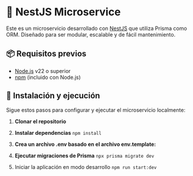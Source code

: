 # 🚀 NestJS Microservice

Este es un microservicio desarrollado con [NestJS](https://nestjs.com/) que utiliza Prisma como ORM. Diseñado para ser modular, escalable y de fácil mantenimiento.


## 📦 Requisitos previos

- [Node.js](https://nodejs.org/) v22 o superior
- [npm](https://www.npmjs.com/) (incluido con Node.js)


## 🔧 Instalación y ejecución

Sigue estos pasos para configurar y ejecutar el microservicio localmente:

1. **Clonar el repositorio**

2. **Instalar dependencias**
```npm install ```
3. **Crea un archivo .env basado en el archivo env.template:**
4. **Ejecutar migraciones de Prisma**
```npx prisma migrate dev```
5. Iniciar la aplicación en modo desarrollo
```npm run start:dev```

